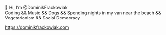 👋 Hi, I’m @DominikFrackowiak  
Coding && Music && Dogs && Spending nights in my van near the beach && Vegetarianism && Social Democracy  

https://dominikfrackowiak.com
